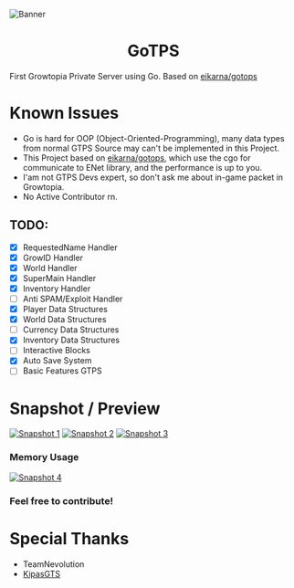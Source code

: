 ![Banner](https://telegra.ph/file/0f56ad0f822d8e692877b.png)

<h1 align="center">GoTPS</h1>

First Growtopia Private Server using Go. Based on [eikarna/gotops](https://github.com/eikarna/gotops)

# Known Issues
- Go is hard for OOP (Object-Oriented-Programming), many data types from normal GTPS Source may can't be implemented in this Project.
- This Project based on [eikarna/gotops](https://github.com/eikarna/gotops), which use the cgo for communicate to ENet library, and the performance is up to you.
- I'am not GTPS Devs expert, so don't ask me about in-game packet in Growtopia.
- No Active Contributor rn.

## TODO:
- [X] RequestedName Handler
- [X] GrowID Handler
- [X] World Handler
- [X] SuperMain Handler
- [X] Inventory Handler
- [ ] Anti SPAM/Exploit Handler
- [X] Player Data Structures
- [X] World Data Structures
- [ ] Currency Data Structures
- [X] Inventory Data Structures
- [ ] Interactive Blocks
- [X] Auto Save System
- [ ] Basic Features GTPS

# Snapshot / Preview
<a href="https://telegra.ph/file/31cb64112ad06edcddd90.jpg">![Snapshot 1](https://telegra.ph/file/31cb64112ad06edcddd90.jpg)</a>
<a href="https://telegra.ph/file/b311c56385fd5e5a2c78e.png">![Snapshot 2](https://telegra.ph/file/b311c56385fd5e5a2c78e.png)</a>
<a href="https://telegra.ph/file/05196db9e0b050bf00a83.png">![Snapshot 3](https://telegra.ph/file/05196db9e0b050bf00a83.png)</a>
### Memory Usage
<a href="https://telegra.ph/file/16615a529c2d959a3b41b.jpg">![Snapshot 4](https://telegra.ph/file/16615a529c2d959a3b41b.jpg)</a>

### Feel free to contribute!

# Special Thanks
- TeamNevolution
- [KipasGTS](https://github.com/KIPASGTS)
